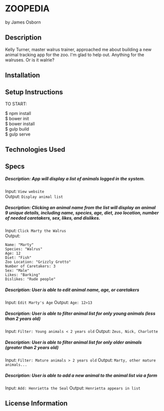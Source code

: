 # ZOOPEDIA

by James Osborn

## Description

Kelly Turner, master walrus trainer, approached me about building a new animal tracking app for the zoo. I'm glad to help out. Anything for the walruses. Or is it walrie?

## Installation

## Setup Instructions

TO START:

$ npm install  
$ bower init  
$ bower install  
$ gulp build  
$ gulp serve

## Technologies Used



## Specs

##### Description:  App will display a list of animals logged in the system.
Input:  `View website`  
Output:  `Display animal list`

##### Description: Clicking an animal name from the list will display an animal 9 unique details, including name, species, age, diet, zoo location, number of needed caretakers, sex, likes, and dislikes.
Input:  `Click Marty the Walrus`  
Output:  
```
Name: "Marty"  
Species: "Walrus"  
Age: 12  
Diet: "Fish"  
Zoo Location: "Grizzly Grotto"  
Number of Caretakers: 3
Sex: "Male"  
Likes: "Barking"
Dislikes: "Rude people"
```

##### Description:  User is able to edit animal name, age, or caretakers
Input:  `Edit Marty's Age`
Output: `Age: 12>13`  

##### Description:  User is able to filter animal list for only young animals (less than 2 years old)
Input:  `Filter: Young animals < 2 years old`
Output:  `Zeus, Nick, Charlotte`

##### Description:  User is able to filter animal list for only older animals (greater than 2 years old)
Input:  `Filter: Mature animals > 2 years old`
Output:  `Marty, other mature animals...`

##### Description:  User is able to add a new animal to the animal list via a form
Input:  `Add: Henrietta the Seal`
Output:  `Henrietta appears in list`

## License Information
